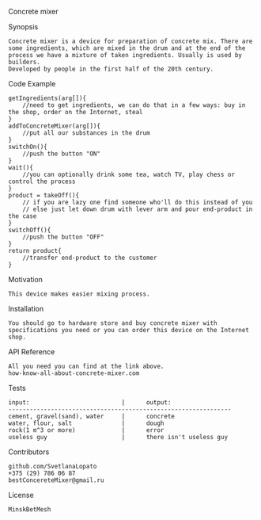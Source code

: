 Concrete mixer

Synopsis

    Concrete mixer is a device for preparation of concrete mix. There are some ingredients, which are mixed in the drum and at the end of the process we have a mixture of taken ingredients. Usually is used by builders.
    Developed by people in the first half of the 20th century.


Code Example

    getIngredients(arg[]){
        //need to get ingredients, we can do that in a few ways: buy in the shop, order on the Internet, steal
    }
    addToConcreteMixer(arg[]){
        //put all our substances in the drum
    }
    switchOn(){
        //push the button "ON"
    }
    wait(){
        //you can optionally drink some tea, watch TV, play chess or control the process
    }
    product = takeOff(){
        // if you are lazy one find someone who'll do this instead of you
        // else just let down drum with lever arm and pour end-product in the case
    }
    switchOff(){
        //push the button "OFF"
    }
    return product{
        //transfer end-product to the customer
    }


Motivation

    This device makes easier mixing process. 


Installation

    You should go to hardware store and buy concrete mixer with specifications you need or you can order this device on the Internet shop.


API Reference

    All you need you can find at the link above.
    how-know-all-about-concrete-mixer.com


Tests

    input:                          |      output:
    ---------------------------------------------------------------
    cement, gravel(sand), water     |      concrete
    water, flour, salt              |      dough
    rock(1 m^3 or more)             |      error
    useless guy                     |      there isn't useless guy

Contributors

    github.com/SvetlanaLopato
    +375 (29) 786 06 87
    bestConcereteMixer@gmail.ru

License

    MinskBetMesh 
